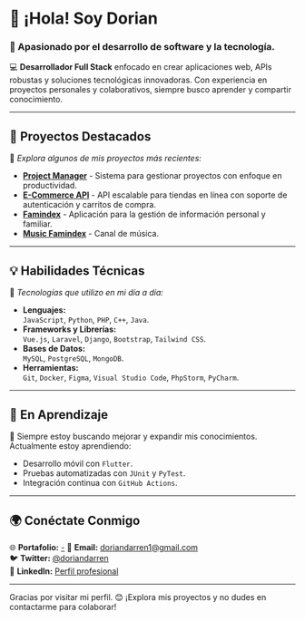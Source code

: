 # 👋 ¡Hola! Soy **Dorian**

### 🌟 Apasionado por el desarrollo de software y la tecnología.  

💻 **Desarrollador Full Stack** enfocado en crear aplicaciones web, APIs robustas y soluciones tecnológicas innovadoras. Con experiencia en proyectos personales y colaborativos, siempre busco aprender y compartir conocimiento.

---

## 🚀 **Proyectos Destacados**  
📂 *Explora algunos de mis proyectos más recientes:*  

- **[Project Manager](https://splytin.com)** - Sistema para gestionar proyectos con enfoque en productividad.  
- **[E-Commerce API](https://api.splytin.com)** - API escalable para tiendas en línea con soporte de autenticación y carritos de compra.  
- **[Famindex](https://famindex.com/)** - Aplicación para la gestión de información personal y familiar.  
- **[Music Famindex](https://music.famindex.com/)** - Canal de música.  

---

## 💡 **Habilidades Técnicas**  
🔧 *Tecnologías que utilizo en mi día a día:*  

- **Lenguajes:**  
  `JavaScript`, `Python`, `PHP`, `C++`, `Java`.  
- **Frameworks y Librerías:**  
  `Vue.js`, `Laravel`, `Django`, `Bootstrap`, `Tailwind CSS`.  
- **Bases de Datos:**  
  `MySQL`, `PostgreSQL`, `MongoDB`.  
- **Herramientas:**  
  `Git`, `Docker`, `Figma`, `Visual Studio Code`, `PhpStorm`, `PyCharm`.  

---

## 🧠 **En Aprendizaje**  
🚀 Siempre estoy buscando mejorar y expandir mis conocimientos. Actualmente estoy aprendiendo:  
- Desarrollo móvil con `Flutter`.  
- Pruebas automatizadas con `JUnit` y `PyTest`.  
- Integración continua con `GitHub Actions`.  

---

## 🌍 **Conéctate Conmigo**  
🌐 **Portafolio:** [-](#)
📧 **Email:** doriandarren1@gmail.com  
🐦 **Twitter:** [@doriandarren](https://twitter.com/doriandarren)  
🔗 **LinkedIn:** [Perfil profesional](https://linkedin.com/in/dorian-darren)  

---

Gracias por visitar mi perfil. 😊 ¡Explora mis proyectos y no dudes en contactarme para colaborar!

<!--
**doriandarren/doriandarren** is a ✨ _special_ ✨ repository because its `README.md` (this file) appears on your GitHub profile.

Here are some ideas to get you started:

- 🔭 I’m currently working on ...
- 🌱 I’m currently learning ...
- 👯 I’m looking to collaborate on ...
- 🤔 I’m looking for help with ...
- 💬 Ask me about ...
- 📫 How to reach me: ...
- 😄 Pronouns: ...
- ⚡ Fun fact: ...
-->
